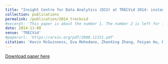 ```yaml
---
title: "Insight Centre for Data Analytics (DCU) at TRECVid 2014: instance search and semantic indexing tasks"
collection: publications
permalink: /publication/2014_treckvid
#excerpt: 'This paper is about the number 1. The number 2 is left for future work.'
date: 2014-11-08
venue: 'TRECVid'
#paperurl: 'https://arxiv.org/pdf/2008.11151.pdf'
citation: 'Kevin McGuinness, Eva Mohedano, ZhenXing Zhang, Feiyan Hu, Rami Abatal, Cathal Gurrin, Noel O&apos;Connor, Alan F Smeaton, Amaia Salvador Aguilera, Xavier Giró Nieto, Carles Ventura. &quot;Insight Centre for Data Analytics (DCU) at TRECVid 2014: instance search and semantic indexing tasks.&quot; <i>TRECVid Workshop 2014</i>. '
---
```

<!--- This paper is about the number 1. The number 2 is left for future work.-->
[Download paper here](http://doras.dcu.ie/20287/1/TRECVid_2014.pdf)

<!--- Recommended citation: Your Name, You. (2009). "Paper Title Number 1." <i>Journal 1</i>. 1(1) .-->
